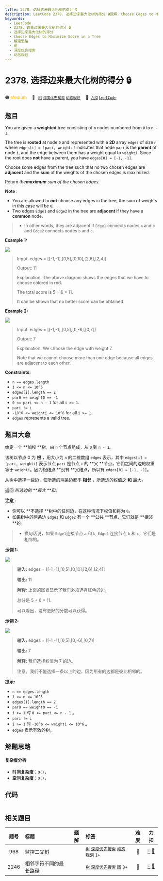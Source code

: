 ```yaml
---
title: 2378. 选择边来最大化树的得分 🔒
description: LeetCode 2378. 选择边来最大化树的得分 🔒题解，Choose Edges to Maximize Score in a Tree，包含解题思路、复杂度分析以及完整的 JavaScript 代码实现。
keywords:
  - LeetCode
  - 2378. 选择边来最大化树的得分 🔒
  - 选择边来最大化树的得分
  - Choose Edges to Maximize Score in a Tree
  - 解题思路
  - 树
  - 深度优先搜索
  - 动态规划
---
```


# 2378. 选择边来最大化树的得分 🔒

🟠 <font color=#ffb800>Medium</font>&emsp; 🔖&ensp; [`树`](/tag/tree.md) [`深度优先搜索`](/tag/depth-first-search.md) [`动态规划`](/tag/dynamic-programming.md)&emsp; 🔗&ensp;[`力扣`](https://leetcode.cn/problems/choose-edges-to-maximize-score-in-a-tree) [`LeetCode`](https://leetcode.com/problems/choose-edges-to-maximize-score-in-a-tree)

## 题目

You are given a **weighted** tree consisting of `n` nodes numbered from `0` to
`n - 1`.

The tree is **rooted** at node `0` and represented with a **2D** array `edges`
of size `n` where `edges[i] = [pari, weighti]` indicates that node `pari` is
the **parent** of node `i`, and the edge between them has a weight equal to
`weighti`. Since the root does **not** have a parent, you have `edges[0] =
[-1, -1]`.

Choose some edges from the tree such that no two chosen edges are **adjacent**
and the **sum** of the weights of the chosen edges is maximized.

Return _the**maximum** sum of the chosen edges_.

**Note** :

  * You are allowed to **not** choose any edges in the tree, the sum of weights in this case will be `0`.
  * Two edges `Edge1` and `Edge2` in the tree are **adjacent** if they have a **common** node. 
> 
> * In other words, they are adjacent if `Edge1` connects nodes `a` and `b` and `Edge2` connects nodes `b` and `c`.



**Example 1:**

![](https://fastly.jsdelivr.net/gh/doocs/leetcode@main/solution/2300-2399/2378.Choose%20Edges%20to%20Maximize%20Score%20in%20a%20Tree/images/treedrawio.png)

> Input: edges = [[-1,-1],[0,5],[0,10],[2,6],[2,4]]
> 
> Output: 11
> 
> Explanation: The above diagram shows the edges that we have to choose colored in red.
> 
> The total score is 5 + 6 = 11.
> 
> It can be shown that no better score can be obtained.

**Example 2:**

![](https://fastly.jsdelivr.net/gh/doocs/leetcode@main/solution/2300-2399/2378.Choose%20Edges%20to%20Maximize%20Score%20in%20a%20Tree/images/treee1293712983719827.png)

> Input: edges = [[-1,-1],[0,5],[0,-6],[0,7]]
> 
> Output: 7
> 
> Explanation: We choose the edge with weight 7.
> 
> Note that we cannot choose more than one edge because all edges are adjacent to each other.

**Constraints:**

  * `n == edges.length`
  * `1 <= n <= 10^5`
  * `edges[i].length == 2`
  * `par0 == weight0 == -1`
  * `0 <= pari <= n - 1` for all `i >= 1`.
  * `pari != i`
  * `-10^6 <= weighti <= 10^6` for all `i >= 1`.
  * `edges` represents a valid tree.


## 题目大意

给定一个 **加权  **树，由 `n` 个节点组成，从 `0` 到 `n - 1`。

该树以节点 0 为 **根** ，用大小为 `n` 的二维数组 `edges` 表示，其中 `edges[i] = [pari, weighti]`
表示节点 `pari` 是节点 `i` 的 **父  **节点，它们之间的边的权重等于 `weighti`。因为根结点 **没有  **父结点，所以有
`edges[0] = [-1, -1]`。

从树中选择一些边，使所选的两条边都不 **相邻** ，所选边的权值之 **和** 最大。



返回 _所选边的  **最大  **和。_

**注意** :

  * 你可以 **不选择  **树中的任何边，在这种情况下权值和将为 `0`。
  * 如果树中的两条边 `Edge1` 和 `Edge2` 有一个 **公共  **节点，它们就是 **相邻  **的。 
> 
> * 换句话说，如果 `Edge1`连接节点 `a` 和 `b`, `Edge2` 连接节点 `b` 和 `c`，它们是相邻的。



**示例 1:**

![](https://fastly.jsdelivr.net/gh/doocs/leetcode@main/solution/2300-2399/2378.Choose%20Edges%20to%20Maximize%20Score%20in%20a%20Tree/images/treedrawio.png)

> 
> 
> 
> 
> 
> **输入:** edges = [[-1,-1],[0,5],[0,10],[2,6],[2,4]]
> 
> **输出:** 11
> 
> **解释:** 上面的图表显示了我们必须选择红色的边。
> 
> 总分是 5 + 6 = 11.
> 
> 可以看出，没有更好的分数可以获得。
> 
> 

**示例 2:**

![](https://fastly.jsdelivr.net/gh/doocs/leetcode@main/solution/2300-2399/2378.Choose%20Edges%20to%20Maximize%20Score%20in%20a%20Tree/images/treee1293712983719827.png)

> 
> 
> 
> 
> 
> **输入:** edges = [[-1,-1],[0,5],[0,-6],[0,7]]
> 
> **输出:** 7
> 
> **解释:** 我们选择权值为 7 的边。
> 
> 注意，我们不能选择一条以上的边，因为所有的边都是彼此相邻的。
> 
> 



**提示:**

  * `n == edges.length`
  * `1 <= n <= 10^5`
  * `edges[i].length == 2`
  * `par0 == weight0 == -1`
  * `i >= 1` 时 `0 <= pari <= n - 1` 。
  * `pari != i`
  * `i >= 1` 时 `-10^6 <= weighti <= 10^6` 。
  * `edges` 表示有效的树。


## 解题思路

#### 复杂度分析

- **时间复杂度**：`O()`，
- **空间复杂度**：`O()`，

## 代码

```javascript

```

## 相关题目

<!-- prettier-ignore -->
| 题号 | 标题 | 题解 | 标签 | 难度 | 力扣 |
| :------: | :------ | :------: | :------ | :------: | :------: |
| 968 | 监控二叉树 |  |  [`树`](/tag/tree.md) [`深度优先搜索`](/tag/depth-first-search.md) [`动态规划`](/tag/dynamic-programming.md) `1+` | 🔴 | [🀄️](https://leetcode.cn/problems/binary-tree-cameras) [🔗](https://leetcode.com/problems/binary-tree-cameras) |
| 2246 | 相邻字符不同的最长路径 |  |  [`树`](/tag/tree.md) [`深度优先搜索`](/tag/depth-first-search.md) [`图`](/tag/graph.md) `3+` | 🔴 | [🀄️](https://leetcode.cn/problems/longest-path-with-different-adjacent-characters) [🔗](https://leetcode.com/problems/longest-path-with-different-adjacent-characters) |